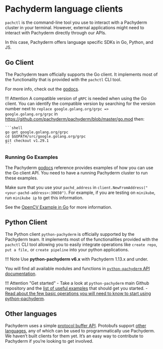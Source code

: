 # Pachyderm language clients

`pachctl` is the command-line tool you use 
to interact with a Pachyderm cluster in your terminal. 
However,  external applications might need to
interact with Pachyderm directly through our APIs.

In this case, Pachyderm offers language specific SDKs in Go, Python, and JS.

## Go Client

The Pachyderm team officially supports the Go client. It implements most of the functionality that is provided with the `pachctl` CLI tool.

For more info, check out the [godocs](https://godoc.org/github.com/pachyderm/pachyderm/src/client).

!!! Attention
     A compatible version of `gRPC` is needed when using the Go client.  You can identify the compatible version by searching for the version number next to `replace google.golang.org/grpc => google.golang.org/grpc` in https://github.com/pachyderm/pachyderm/blob/master/go.mod then:


	```shell
	go get google.golang.org/grpc
	cd $GOPATH/src/google.golang.org/grpc
	git checkout v1.29.1
	```   
### Running Go Examples

The Pachyderm [godocs](https://godoc.org/github.com/pachyderm/pachyderm/src/client) reference
provides examples of how you can use the Go client API. You need to have a running Pachyderm cluster
to run these examples.

Make sure that you use your `pachd_address` in `client.NewFromAddress("<your-pachd-address>:30650")`.
For example, if you are testing on `minikube`, run
`minikube ip` to get this information.

See the [OpenCV Example in Go](https://github.com/pachyderm/pachyderm/tree/master/examples/opencv) for more
information.

## Python Client

The Python client `python-pachyderm` is officially supported by the Pachyderm team. 
It implements most of the functionalities provided with the `pachctl` CLI tool allowing you to easily integrate operations like `create repo`, `put a file,` or `create pipeline` into your python applications.

!!! Note
     Use **python-pachyderm v6.x** with Pachyderm 1.13.x and under. 

You will find all available modules and functions in [`python-pachyderm` API documentation](https://python-pachyderm.readthedocs.io/en/v6.x/).

!!! Attention "Get started"
	 - Take a look at `python-pachyderm` main Github repository and the [list of useful examples](https://github.com/pachyderm/python-pachyderm/tree/v6.x/examples) that should get you started.
	 - [Read about the few basic operations you will need to know to start using python-pachyderm](../../how-tos/use-pachyderm-ide/using-pachyderm-ide/).

## Other languages

Pachyderm uses a simple [protocol buffer API](https://github.com/pachyderm/pachyderm/blob/master/src/pfs/pfs.proto). Protobufs support [other languages](https://developers.google.com/protocol-buffers/), any of which can be used to programmatically use Pachyderm. We haven’t built clients for them yet. It’s an easy way to contribute to Pachyderm if you’re looking to get involved.
